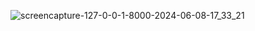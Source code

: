 ![screencapture-127-0-0-1-8000-2024-06-08-17_33_21](https://github.com/Nurbek333/shop_django/assets/167985621/7e1f9be9-a393-4ca3-a04d-410da3f51fed)
